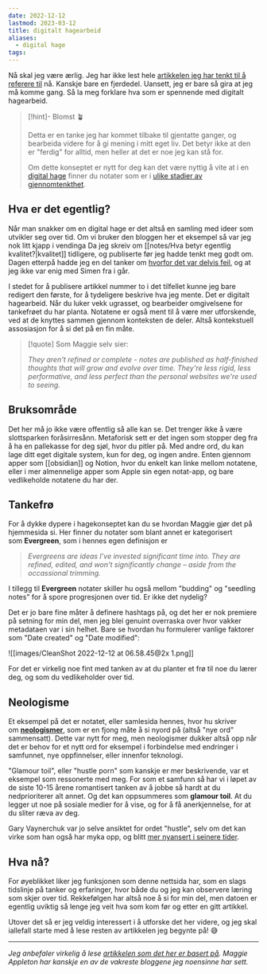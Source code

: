 ```yaml
---
date: 2022-12-12
lastmod: 2023-03-12
title: digitalt hagearbeid
aliases:
  - digital hage
tags:
---
```

Nå skal jeg være ærlig. Jeg har ikke lest hele [artikkelen jeg har tenkt til å referere til](https://maggieappleton.com/garden-history?ref=simen-skriver) nå. Kanskje bare en fjerdedel. Uansett, jeg er bare så gira at jeg må komme gang. Så la meg forklare hva som er spennende med digitalt hagearbeid.

> [!hint]- Blomst 🪴
>
> Detta er en tanke jeg har kommet tilbake til gjentatte ganger, og bearbeida videre for å gi mening i mitt eget liv. Det betyr ikke at den er "ferdig" for alltid, men heller at det er noe jeg kan stå for.
> 
> Om dette konseptet er nytt for deg kan det være nyttig å vite at i en [digital hage](content/digitalt%20hagearbeid.md) finner du notater som er i [ulike stadier av gjennomtenkthet](content/stadier%20av%20gjennomtenkthet.md).

## Hva er det egentlig?

Når man snakker om en digital hage er det altså en samling med ideer som utvikler seg over tid. Om vi bruker den bloggen her et eksempel så var jeg nok litt kjapp i vendinga Da jeg skreiv om [[notes/Hva betyr egentlig kvalitet?|kvalitet]] tidligere, og publiserte før jeg hadde tenkt meg godt om. Dagen etterpå hadde jeg en del tanker om [hvorfor det var delvis feil](notes/Vent%20nå%20litt.md), og at jeg ikke var enig med Simen fra i går.

I stedet for å publisere artikkel nummer to i det tilfellet kunne jeg bare redigert den første, for å tydeligere beskrive hva jeg mente. Det er digitalt hagearbeid. Når du luker vekk ugrasset, og bearbeider omgivelsene for tankefrøet du har planta. Notatene er også ment til å være mer utforskende, ved at de knyttes sammen gjennom konteksten de deler. Altså kontekstuell assosiasjon for å si det på en fin måte.

> [!quote] Som Maggie selv sier:
> 
> *They aren't refined or complete - notes are published as half-finished thoughts that will grow and evolve over time. They're less rigid, less performative, and less perfect than the personal websites we're used to seeing.*

## Bruksområde

Det her må jo ikke være offentlig så alle kan se. Det trenger ikke å være slottsparken foråsirresånn. Metaforisk sett er det ingen som stopper deg fra å ha en pallekasse for deg sjøl, hvor du pitler på. Med andre ord, du kan lage ditt eget digitale system, kun for deg, og ingen andre. Enten gjennom apper som [[obsidian]] og Notion, hvor du enkelt kan linke mellom notatene, eller i mer almennelige apper som Apple sin egen notat-app, og bare vedlikeholde notatene du har der.

## Tankefrø

For å dykke dypere i hagekonseptet kan du se hvordan Maggie gjør det på hjemmesida si. Her finner du notater som blant annet er kategorisert som __Evergreen__, som i hennes egen definisjon er

> *Evergreens are ideas I've invested significant time into. They are refined, edited, and won't significantly change – aside from the occassional trimming.*

I tillegg til __Evergreen__ notater skiller hu også mellom "budding" og "seedling notes" for å spore progresjonen over tid. Er ikke det nydelig?

Det er jo bare fine måter å definere hashtags på, og det her er nok premiere på setning for min del, men jeg blei genuint overraska over hvor vakker metadataen var i sin helhet. Bare se hvordan hu formulerer vanlige faktorer som "Date created" og "Date modified":

![[images/CleanShot 2022-12-12 at 06.58.45@2x 1.png]]

For det er virkelig noe fint med tanken av at du planter et frø til noe du lærer deg, og som du vedlikeholder over tid.

## Neologisme

Et eksempel på det er notatet, eller samlesida hennes, hvor hu skriver om [__neologismer__](https://maggieappleton.com/neologisms?ref=simen-skriver), som er en fjong måte å si nyord på (altså "nye ord" sammensatt). Dette var nytt for meg, men neologismer dukker altså opp når det er behov for et nytt ord for eksempel i forbindelse med endringer i samfunnet, nye oppfinnelser, eller innenfor teknologi.

"Glamour toil", eller "hustle porn" som kanskje er mer beskrivende, var et eksempel som ressonerte med meg. For som et samfunn så har vi i løpet av de siste 10-15 årene romantisert tanken av å jobbe så hardt at du nedprioriterer alt annet. Og det kan oppsummeres som __glamour toil__. At du legger ut noe på sosiale medier for å vise, og for å få anerkjennelse, for at du sliter ræva av deg.

Gary Vaynerchuk var jo selve ansiktet for ordet "hustle", selv om det kan virke som han også har myka opp, og blitt [mer nyansert i seinere tider](https://youtu.be/YKZpDAO3glw?t=180&ref=simen-skriver).

## Hva nå?

For øyeblikket liker jeg funksjonen som denne nettsida har, som en slags tidslinje på tanker og erfaringer, hvor både du og jeg kan observere læring som skjer over tid. Rekkefølgen har altså noe å si for min del, men datoen er egentlig uviktig så lenge jeg veit hva som kom før og etter en gitt artikkel.

Utover det så er jeg veldig interessert i å utforske det her videre, og jeg skal iallefall starte med å lese resten av artikkelen jeg begynte på! 😅

---

_Jeg anbefaler virkelig å lese [artikkelen som det her er basert på](https://maggieappleton.com/garden-history?ref=simen-skriver). Maggie Appleton har kanskje en av de vakreste bloggene jeg noensinne har sett._
